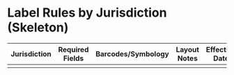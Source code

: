 # Label Rules by Jurisdiction (Skeleton)

| Jurisdiction | Required Fields | Barcodes/Symbology | Layout Notes | Effective Date |
| --- | --- | --- | --- | --- |
| <region> | <fields> | <symbology> | <notes> | <date> |
